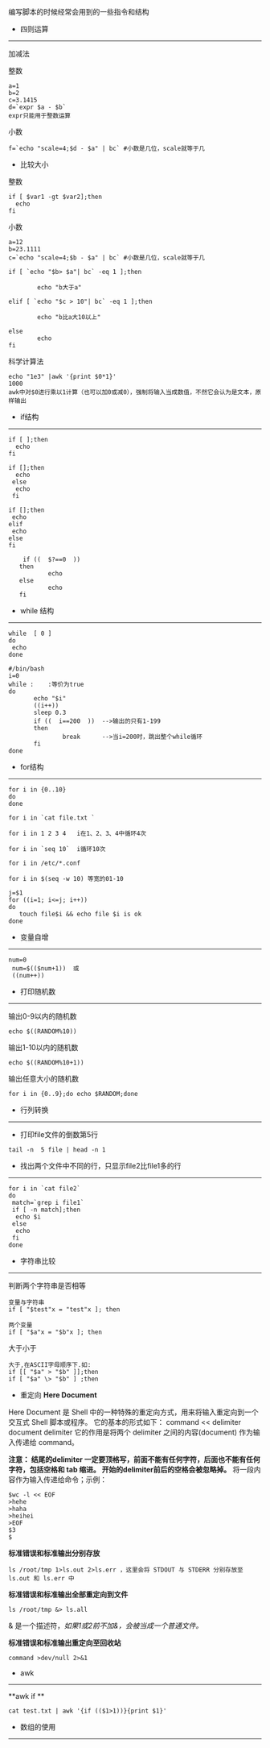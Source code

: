  编写脚本的时候经常会用到的一些指令和结构
- 四则运算
---
加减法

整数
```
a=1
b=2
c=3.1415
d=`expr $a - $b`
expr只能用于整数运算
```
小数
```
f=`echo "scale=4;$d - $a" | bc` #小数是几位，scale就等于几
```
- 比较大小

整数
```
if [ $var1 -gt $var2];then
  echo
fi
```

小数
```
a=12
b=23.1111
c=`echo "scale=4;$b - $a" | bc` #小数是几位，scale就等于几

if [ `echo "$b> $a"| bc` -eq 1 ];then

        echo "b大于a" 
        
elif [ `echo "$c > 10"| bc` -eq 1 ];then

        echo "b比a大10以上"
        
else
        echo
fi
```

科学计算法
```
echo "1e3" |awk '{print $0*1}'
1000
awk中对$0进行乘以1计算（也可以加0或减0），强制将输入当成数值，不然它会认为是文本，原样输出
```

- if结构
---
```
if [ ];then
  echo
fi
```
```
if [];then
  echo
 else
  echo
 fi
 ```
 ```
 if [];then
  echo
 elif
  echo
 else
 fi
 ```
 ```
     if ((  $?==0  ))
    then
            echo
    else
            echo 
    fi
 ```

 - while 结构
---
 ```
 while  [ 0 ]
 do
  echo
 done
 ```
 ```
#/bin/bash
i=0
while :    :等价为true
do
        echo "$i"
        ((i++))
        sleep 0.3
        if ((  i==200  ))  -->输出的只有1-199
        then
                break      -->当i=200时，跳出整个while循环
        fi
done
```

 - for结构
 ---
 ```
 for i in {0..10}
 do
 done
 ```
 ```
 for i in `cat file.txt `
 ```
 ```
 for i in 1 2 3 4   i在1、2、3、4中循环4次
 ```
 ```
 for i in `seq 10`  i循环10次
 ```
 ```
 for i in /etc/*.conf
 ```
 ```
 for i in $(seq -w 10) 等宽的01-10
 ```
 ```
 j=$1
 for ((i=1; i<=j; i++))
 do
    touch file$i && echo file $i is ok
 done
 ```
 - 变量自增
 ---
 ```
 num=0
  num=$(($num+1))  或
  ((num++))
 ```
 - 打印随机数
 ---
输出0-9以内的随机数
```
echo $((RANDOM%10)) 
```
输出1-10以内的随机数
```
echo $((RANDOM%10+1))
```
输出任意大小的随机数
```
for i in {0..9};do echo $RANDOM;done
```
 - 行列转换
 ---
 - 打印file文件的倒数第5行
 ```
 tail -n  5 file | head -n 1
 ```
 - 找出两个文件中不同的行，只显示file2比file1多的行
 ---
 
 ```vim
 for i in `cat file2`
 do
  match=`grep i file1`
  if [ -n match];then
   echo $i
  else
   echo
  fi
 done
 ```
 - 字符串比较
 ---
判断两个字符串是否相等
```vim
变量与字符串
if [ "$test"x = "test"x ]; then
```
```vim
两个变量
if [ "$a"x = "$b"x ]; then
```
大于小于
```vim
大于,在ASCII字母顺序下.如: 
if [[ "$a" > "$b" ]];then
if [ "$a" \> "$b" ] ;then
```

- 重定向
**Here Document**

Here Document 是 Shell 中的一种特殊的重定向方式，用来将输入重定向到一个交互式 Shell 脚本或程序。
它的基本的形式如下：
command << delimiter
    document
delimiter
它的作用是将两个 delimiter 之间的内容(document) 作为输入传递给 command。

**注意：
结尾的delimiter 一定要顶格写，前面不能有任何字符，后面也不能有任何字符，包括空格和 tab 缩进。
开始的delimiter前后的空格会被忽略掉。**
将一段内容作为输入传递给命令；示例：
```vim
$wc -l << EOF
>hehe
>haha
>heihei
>EOF
$3
$
```
**标准错误和标准输出分别存放**
```
ls /root/tmp 1>ls.out 2>ls.err ，这里会将 STDOUT 与 STDERR 分别存放至 ls.out 和 ls.err 中
```
**标准错误和标准输出全部重定向到文件**
```vim
ls /root/tmp &> ls.all
```
& 是一个描述符，*如果1或2前不加&，会被当成一个普通文件。*

**标准错误和标准输出重定向至回收站**
```vim
command >dev/null 2>&1 
```
- awk
---
**awk if **
```
cat test.txt | awk '{if (($1>1))}{print $1}'
```
 - 数组的使用
 ---
 
